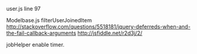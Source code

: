 user.js
line 97

Modelbase.js
filterUserJoinedItem 
http://stackoverflow.com/questions/5518181/jquery-deferreds-when-and-the-fail-callback-arguments
http://jsfiddle.net/r2d3j/2/

jobHelper enable timer.